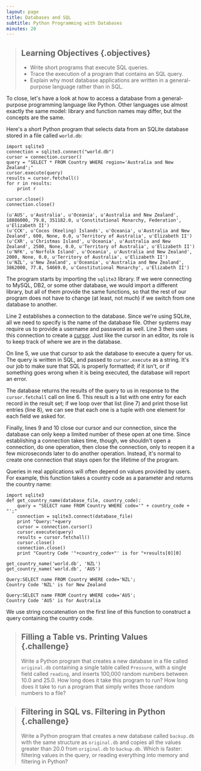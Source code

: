```yaml
---
layout: page
title: Databases and SQL
subtitle: Python Programming with Databases
minutes: 20
---
```

> ## Learning Objectives {.objectives}
>
> *   Write short programs that execute SQL queries.
> *   Trace the execution of a program that contains an SQL query.
> *   Explain why most database applications are written in a general-purpose language rather than in SQL.

To close,
let's have a look at how to access a database from
a general-purpose programming language like Python.
Other languages use almost exactly the same model:
library and function names may differ,
but the concepts are the same.

Here's a short Python program that selects data from an SQLite database stored in a file called `world.db`:

~~~ {.python}
import sqlite3
connection = sqlite3.connect("world.db")
cursor = connection.cursor()
query = "SELECT * FROM Country WHERE region='Australia and New Zealand';"
cursor.execute(query)
results = cursor.fetchall()
for r in results:
    print r
    
cursor.close()
connection.close()
~~~
~~~ {.output}
(u'AUS', u'Australia', u'Oceania', u'Australia and New Zealand', 18886000, 79.8, 351182.0, u'Constitutional Monarchy, Federation', u'Elizabeth II')
(u'CCK', u'Cocos (Keeling) Islands', u'Oceania', u'Australia and New Zealand', 600, None, 0.0, u'Territory of Australia', u'Elizabeth II')
(u'CXR', u'Christmas Island', u'Oceania', u'Australia and New Zealand', 2500, None, 0.0, u'Territory of Australia', u'Elizabeth II')
(u'NFK', u'Norfolk Island', u'Oceania', u'Australia and New Zealand', 2000, None, 0.0, u'Territory of Australia', u'Elizabeth II')
(u'NZL', u'New Zealand', u'Oceania', u'Australia and New Zealand', 3862000, 77.8, 54669.0, u'Constitutional Monarchy', u'Elizabeth II')
~~~

The program starts by importing the `sqlite3` library.
If we were connecting to MySQL, DB2, or some other database,
we would import a different library,
but all of them provide the same functions,
so that the rest of our program does not have to change
(at least, not much)
if we switch from one database to another.

Line 2 establishes a connection to the database.
Since we're using SQLite,
all we need to specify is the name of the database file.
Other systems may require us to provide a username and password as well.
Line 3 then uses this connection to create a [cursor](reference.html#cursor).
Just like the cursor in an editor,
its role is to keep track of where we are in the database.

On line 5, we use that cursor to ask the database to execute a query for us.
The query is written in SQL,
and passed to `cursor.execute` as a string.
It's our job to make sure that SQL is properly formatted;
if it isn't,
or if something goes wrong when it is being executed,
the database will report an error.

The database returns the results of the query to us
in response to the `cursor.fetchall` call on line 6.
This result is a list with one entry for each record in the result set;
if we loop over that list (line 7) and print those list entries (line 8),
we can see that each one is a tuple
with one element for each field we asked for.

Finally, lines 9 and 10 close our cursor and our connection,
since the database can only keep a limited number of these open at one time.
Since establishing a connection takes time,
though,
we shouldn't open a connection,
do one operation,
then close the connection,
only to reopen it a few microseconds later to do another operation.
Instead,
it's normal to create one connection that stays open for the lifetime of the program.

Queries in real applications will often depend on values provided by users.
For example,
this function takes a country code as a parameter and returns the country name:

~~~ {.python}
import sqlite3
def get_country_name(database_file, country_code):
    query = "SELECT name FROM Country WHERE code='" + country_code + "';"
    connection = sqlite3.connect(database_file)
    print "Query:"+query
    cursor = connection.cursor()
    cursor.execute(query)
    results = cursor.fetchall()
    cursor.close()
    connection.close()
    print "Country Code '"+country_code+"' is for "+results[0][0]

get_country_name('world.db', 'NZL')
get_country_name('world.db', 'AUS')
~~~

~~~ {.output}
Query:SELECT name FROM Country WHERE code='NZL';
Country Code 'NZL' is for New Zealand

Query:SELECT name FROM Country WHERE code='AUS';
Country Code 'AUS' is for Australia
~~~

We use string concatenation on the first line of this function
to construct a query containing the country code.

> ## Filling a Table vs. Printing Values {.challenge}
>
> Write a Python program that creates a new database in a file called
> `original.db` containing a single table called `Pressure`, with a
> single field called `reading`, and inserts 100,000 random numbers
> between 10.0 and 25.0.  How long does it take this program to run?
> How long does it take to run a program that simply writes those
> random numbers to a file?

> ## Filtering in SQL vs. Filtering in Python {.challenge}
>
> Write a Python program that creates a new database called
> `backup.db` with the same structure as `original.db` and copies all
> the values greater than 20.0 from `original.db` to `backup.db`.
> Which is faster: filtering values in the query, or reading
> everything into memory and filtering in Python?
